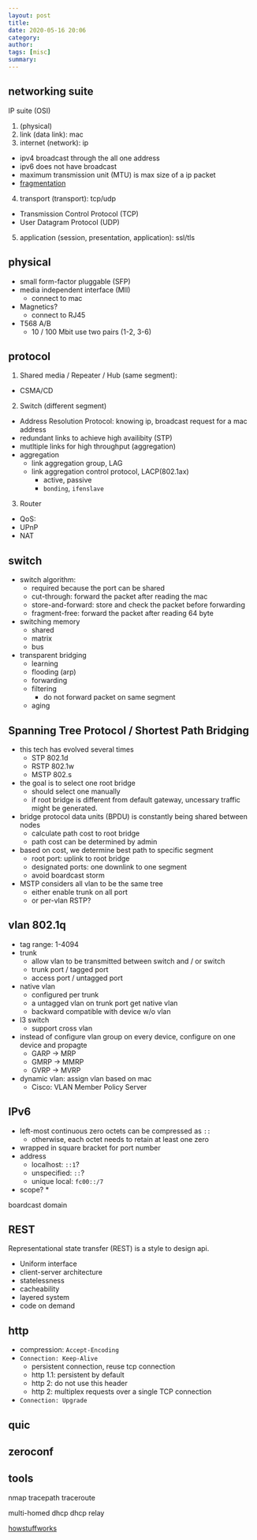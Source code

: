 ```yaml
---
layout: post
title: 
date: 2020-05-16 20:06
category: 
author: 
tags: [misc]
summary: 
---
```


## networking suite

IP suite (OSI)

1. (physical)
2. link (data link): mac
3. internet (network): ip
  * ipv4 broadcast through the all one address
  * ipv6 does not have broadcast
  * maximum transmission unit (MTU) is max size of a ip packet
  * [fragmentation](https://blog.cloudflare.com/ip-fragmentation-is-broken/)
4. transport (transport): tcp/udp
  * Transmission Control Protocol (TCP)
  * User Datagram Protocol (UDP)
5. application (session, presentation, application): ssl/tls

## physical

* small form-factor pluggable (SFP)
* media independent interface (MII)
  * connect to mac
* Magnetics?
  * connect to RJ45
* T568 A/B
  * 10 / 100 Mbit use two pairs (1-2, 3-6)

## protocol

1. Shared media / Repeater / Hub (same segment):
  * CSMA/CD
2. Switch (different segment)
  * Address Resolution Protocol: knowing ip, broadcast request for a mac address
  * redundant links to achieve high availibity (STP)
  * mutltiple links for high throughput (aggregation)
  * aggregation
    * link aggregation group, LAG
    * link aggregation control protocol, LACP(802.1ax)
      * active, passive
      * `bonding`, `ifenslave`
3. Router
  * QoS:
  * UPnP
  * NAT

## switch

* switch algorithm:
  * required because the port can be shared
  * cut-through: forward the packet after reading the mac
  * store-and-forward: store and check the packet before forwarding
  * fragment-free: forward the packet after reading 64 byte
* switching memory
  * shared
  * matrix
  * bus
* transparent bridging
  * learning
  * flooding (arp)
  * forwarding
  * filtering
    * do not forward packet on same segment
  * aging

## Spanning Tree Protocol / Shortest Path Bridging

* this tech has evolved several times
  * STP 802.1d
  * RSTP 802.1w
  * MSTP 802.s
* the goal is to select one root bridge
  * should select one manually
  * if root bridge is different from default gateway, uncessary traffic might be generated.
* bridge protocol data units (BPDU) is constantly being shared between nodes
  * calculate path cost to root bridge
  * path cost can be determined by admin
* based on cost, we determine best path to specific segment
  * root port: uplink to root bridge
  * designated ports: one downlink to one segment
  * avoid boardcast storm
* MSTP considers all vlan to be the same tree
  * either enable trunk on all port
  * or per-vlan RSTP?

## vlan 802.1q 

* tag range: 1-4094
* trunk
  * allow vlan to be transmitted between switch and / or switch
  * trunk port / tagged port
  * access port / untagged port
* native vlan
  * configured per trunk
  * a untagged vlan on trunk port get native vlan
  * backward compatible with device w/o vlan
* l3 switch
  * support cross vlan
* instead of configure vlan group on every device, configure on one device and propagte
  * GARP -> MRP
  * GMRP -> MMRP
  * GVRP -> MVRP
* dynamic vlan: assign vlan based on mac
  * Cisco: VLAN Member Policy Server

## IPv6

* left-most continuous zero octets can be compressed as `::`
  * otherwise, each octet needs to retain at least one zero
* wrapped in square bracket for port number
* address
  * localhost: `::1`?
  * unspecified: `::`?
  * unique local: `fc00::/7`
* scope?
  * 

boardcast domain

## REST

Representational state transfer (REST) is a style to design api.

* Uniform interface
* client-server architecture
* statelessness
* cacheability
* layered system
* code on demand

## http

* compression: `Accept-Encoding`
* `Connection: Keep-Alive`
  * persistent connection, reuse tcp connection
  * http 1.1: persistent by default
  * http 2: do not use this header
  * http 2: multiplex requests over a single TCP connection
* `Connection: Upgrade`

## quic

## zeroconf

## tools

nmap
tracepath
traceroute

multi-homed dhcp
dhcp relay

[howstuffworks](https://computer.howstuffworks.com/lan-switch.htm)
